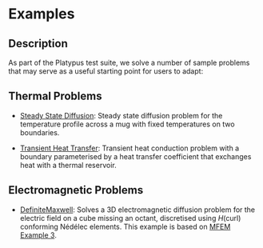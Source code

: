 # Examples

## Description

As part of the Platypus test suite, we solve a number of sample problems that may serve as a useful
starting point for users to adapt:

## Thermal Problems

- [Steady State Diffusion](examples/Diffusion.md): Steady state diffusion problem for the
  temperature profile across a mug with fixed temperatures on two boundaries.

- [Transient Heat Transfer](examples/HeatTransfer.md): Transient heat conduction problem with a
  boundary parameterised by a heat transfer coefficient that exchanges heat with a thermal
  reservoir.

## Electromagnetic Problems

- [DefiniteMaxwell](examples/DefiniteMaxwell.md): Solves a 3D electromagnetic diffusion problem for
  the electric field on a cube missing an octant, discretised using $H(\mathrm{curl})$ conforming
  Nédélec elements. This example is based on [MFEM Example 3](https://mfem.org/examples/).
